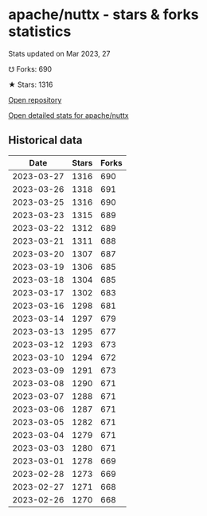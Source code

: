 # apache/nuttx - stars & forks statistics

Stats updated on Mar 2023, 27

☋ Forks: 690

★ Stars: 1316

[Open repository](https://github.com/apache/nuttx)

[Open detailed stats for apache/nuttx](https://reviewgithub.com/rep/apache/nuttx)

## Historical data
| Date | Stars | Forks |
|------|-------|-------|
| 2023-03-27 | 1316 | 690 | 
| 2023-03-26 | 1318 | 691 | 
| 2023-03-25 | 1316 | 690 | 
| 2023-03-23 | 1315 | 689 | 
| 2023-03-22 | 1312 | 689 | 
| 2023-03-21 | 1311 | 688 | 
| 2023-03-20 | 1307 | 687 | 
| 2023-03-19 | 1306 | 685 | 
| 2023-03-18 | 1304 | 685 | 
| 2023-03-17 | 1302 | 683 | 
| 2023-03-16 | 1298 | 681 | 
| 2023-03-14 | 1297 | 679 | 
| 2023-03-13 | 1295 | 677 | 
| 2023-03-12 | 1293 | 673 | 
| 2023-03-10 | 1294 | 672 | 
| 2023-03-09 | 1291 | 673 | 
| 2023-03-08 | 1290 | 671 | 
| 2023-03-07 | 1288 | 671 | 
| 2023-03-06 | 1287 | 671 | 
| 2023-03-05 | 1282 | 671 | 
| 2023-03-04 | 1279 | 671 | 
| 2023-03-03 | 1280 | 671 | 
| 2023-03-01 | 1278 | 669 | 
| 2023-02-28 | 1273 | 669 | 
| 2023-02-27 | 1271 | 668 | 
| 2023-02-26 | 1270 | 668 | 

